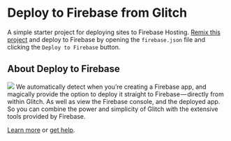Deploy to Firebase from Glitch
=================

A simple starter project for deploying sites to Firebase Hosting. [Remix this project](https://glitch.com/edit/#!/remix/firebase-basic-webpage) and deploy to Firebase by opening the `firebase.json` file and clicking the `Deploy to Firebase` button.

## About Deploy to Firebase
![](https://cdn.glitch.com/2bdfb3f8-05ef-4035-a06e-2043962a3a13%2F1_CPcsPyfAUPTu-eyi_W7EqA.jpeg?1540809108726)
We automatically detect when you’re creating a Firebase app, and magically provide the option to deploy it straight to Firebase — directly from within Glitch. As well as view the Firebase console, and the deployed app. So you can combine the power and simplicity of Glitch with the extensive tools provided by Firebase.

[Learn more](https://medium.com/glitch/build-firebase-apps-instantly-on-glitch-e312e594701c) or [get help](https://glitch.com/help/how-do-i-deploy-my-glitch-project-to-firebase-hosting/).

